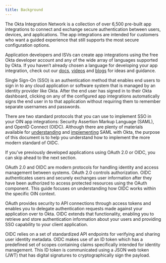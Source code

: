 ```yaml
---
title: Background
---
```


The Okta Integration Network is a collection of over 6,500 pre-built app integrations to connect and exchange secure authentication between users, devices, and applications. The app integrations are intended for customers who want a guided experience that still supports the most secure configuration options.

Application developers and ISVs can create app integrations using the free Okta developer account and any of the wide array of languages supported by Okta. If you haven’t already chosen a language for developing your app integration, check out our [docs](/docs/), [videos](https://www.youtube.com/c/OktaDev/) and [blogs](https://developer.okta.com/blog/) for ideas and guidance.

Single Sign-On (SSO) is an authentication method that enables end users to sign in to any cloud application or software system that is managed by an identity provider like Okta. After the end user has signed in to their Okta dashboard, clicking on any of the configured app integrations automatically signs the end user in to that application without requiring them to remember separate usernames and passwords.

There are two standard protocols that you can use to implement SSO in your OIN app integrations: Security Assertion Markup Language (SAML), and OpenID Connect (OIDC). Although there are plenty of materials available for [understanding](/docs/concepts/saml/) and [implementing](/docs/guides/build-sso-integration/saml2/overview/) SAML with Okta, the purpose of this document is to help you understand how to implement the more modern standard of OIDC.

If you’ve previously developed applications using OAuth 2.0 or OIDC, you can skip ahead to the next section.

OAuth 2.0 and OIDC are modern protocols for handling identity and access management between systems. OAuth 2.0 controls authorization. OIDC authenticates users and securely exchanges user information after they have been authorized to access protected resources using the OAuth component. This guide focuses on understanding how OIDC works within the specific OIN context.

OAuth provides security to API connections through access tokens and enables you to delegate authentication requests made against your application over to Okta. OIDC extends that functionality, enabling you to retrieve and store authentication information about your users and providing SSO capability to your client application.

OIDC relies on a set of standardized API endpoints for verifying and sharing user identity metadata. OIDC makes use of an ID token which has a predefined set of scopes containing claims specifically intended for identity management. This ID token is communicated using a JSON web token (JWT) that has digital signatures to cryptographically sign the payload.

<NextSectionLink/>
